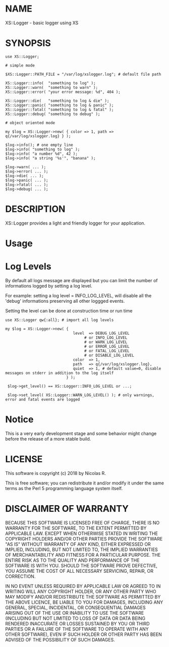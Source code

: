 # NAME

XS::Logger - basic logger using XS

# SYNOPSIS

    use XS::Logger;

    # simple mode

    $XS::Logger::PATH_FILE = "/var/log/xslogger.log"; # default file path

    XS::Logger::info(  "something to log" );
    XS::Logger::warn(  "something to warn" );
    XS::Logger::error( "your error message: %d", 404 );

    XS::Logger::die(   "something to log & die" );
    XS::Logger::panic( "something to log & panic" );
    XS::Logger::fatal( "something to log & fatal" );
    XS::Logger::debug( "something to debug" );

    # object oriented mode

    my $log = XS::Logger->new( { color => 1, path => q{/var/log/xslogger.log} } );

    $log->info(); # one empty line
    $log->info( "something to log" );
    $log->info( "a number %d", 42 );
    $log->info( "a string '%s'", "banana" );

    $log->warn( ... );
    $log->error( ... );
    $log->die( ... );
    $log->panic( ... );
    $log->fatal( ... );
    $log->debug( ... );

# DESCRIPTION

XS::Logger provides a light and friendly logger for your application.

# Usage

# Log Levels

By default all logs message are displayed but you can limit the number of informations logged
by setting a log level.

For example: setting a log level = INFO\_LOG\_LEVEL, will disable all the 'debug' informations preserving
all other loggged events.

Setting the level can be done at construction time or run time

    use XS::Logger qw{:all}; # import all log levels

    my $log = XS::Logger->new( {
                                  level  => DEBUG_LOG_LEVEL
                                       # or INFO_LOG_LEVEL
                                       # or WARN_LOG_LEVEL
                                       # or ERROR_LOG_LEVEL
                                       # or FATAL_LOG_LEVEL
                                       # or DISABLE_LOG_LEVEL
                                  color  => 1,
                                  path   => q{/var/log/xslogger.log},
                                  quiet  => 1, # default value=0, disable messages on stderr in addition to the log itself
                               } );

     $log->get_level() == XS::Logger::INFO_LOG_LEVEL or ...;

     $log->set_level( XS::Logger::WARN_LOG_LEVEL() ); # only warnings, error and fatal events are logged

# Notice

This is a very early development stage and some behavior might change before the release of a more stable build.

# LICENSE

This software is copyright (c) 2018 by Nicolas R.

This is free software; you can redistribute it and/or modify it under the same terms as the Perl 5 programming language system itself.

# DISCLAIMER OF WARRANTY

BECAUSE THIS SOFTWARE IS LICENSED FREE OF CHARGE, THERE IS NO WARRANTY FOR THE SOFTWARE, TO THE EXTENT PERMITTED BY APPLICABLE LAW. EXCEPT WHEN OTHERWISE STATED IN WRITING THE COPYRIGHT HOLDERS AND/OR OTHER PARTIES PROVIDE THE SOFTWARE "AS IS" WITHOUT WARRANTY OF ANY KIND, EITHER EXPRESSED OR IMPLIED, INCLUDING, BUT NOT LIMITED TO, THE IMPLIED WARRANTIES OF MERCHANTABILITY AND FITNESS FOR A PARTICULAR PURPOSE. THE ENTIRE RISK AS TO THE QUALITY AND PERFORMANCE OF THE SOFTWARE IS WITH YOU. SHOULD THE SOFTWARE PROVE DEFECTIVE, YOU ASSUME THE COST OF ALL NECESSARY SERVICING, REPAIR, OR CORRECTION.

IN NO EVENT UNLESS REQUIRED BY APPLICABLE LAW OR AGREED TO IN WRITING WILL ANY COPYRIGHT HOLDER, OR ANY OTHER PARTY WHO MAY MODIFY AND/OR REDISTRIBUTE THE SOFTWARE AS PERMITTED BY THE ABOVE LICENCE, BE LIABLE TO YOU FOR DAMAGES, INCLUDING ANY GENERAL, SPECIAL, INCIDENTAL, OR CONSEQUENTIAL DAMAGES ARISING OUT OF THE USE OR INABILITY TO USE THE SOFTWARE (INCLUDING BUT NOT LIMITED TO LOSS OF DATA OR DATA BEING RENDERED INACCURATE OR LOSSES SUSTAINED BY YOU OR THIRD PARTIES OR A FAILURE OF THE SOFTWARE TO OPERATE WITH ANY OTHER SOFTWARE), EVEN IF SUCH HOLDER OR OTHER PARTY HAS BEEN ADVISED OF THE POSSIBILITY OF SUCH DAMAGES.
